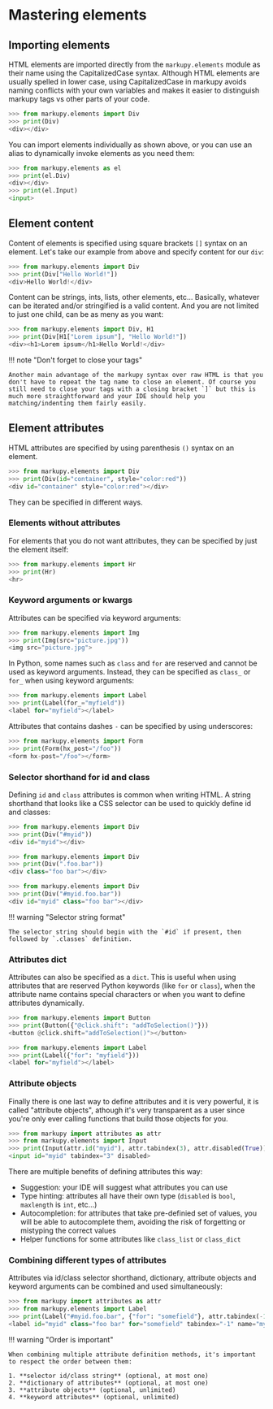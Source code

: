 # Mastering elements

## Importing elements

HTML elements are imported directly from the `markupy.elements` module as their name using the CapitalizedCase syntax. Although HTML elements are usually spelled in lower case, using CapitalizedCase in markupy avoids naming conflicts with your own variables and makes it easier to distinguish markupy tags vs other parts of your code.

```python title="Importing elements"
>>> from markupy.elements import Div
>>> print(Div)
<div></div>
```

You can import elements individually as shown above, or you can use an alias to dynamically invoke elements as you need them:

```python title="Importing elements with alias"
>>> from markupy.elements as el
>>> print(el.Div)
<div></div>
>>> print(el.Input)
<input>
```

## Element content

Content of elements is specified using square brackets `[]` syntax on an element.
Let's take our example from above and specify content for our `div`:

```python title="Div content"
>>> from markupy.elements import Div
>>> print(Div["Hello World!"])
<div>Hello World!</div>
```

Content can be strings, ints, lists, other elements, etc...
Basically, whatever can be iterated and/or stringified is a valid content.
And you are not limited to just one child, can be as meny as you want:

```python title="Nested elements"
>>> from markupy.elements import Div, H1
>>> print(Div[H1["Lorem ipsum"], "Hello World!"])
<div><h1>Lorem ipsum</h1>Hello World!</div>
```

!!! note "Don't forget to close your tags"

    Another main advantage of the markupy syntax over raw HTML is that you don't have to repeat the tag name to close an element. Of course you still need to close your tags with a closing bracket `]` but this is much more straightforward and your IDE should help you matching/indenting them fairly easily.


## Element attributes

HTML attributes are specified by using parenthesis `()` syntax on an element.

```python title="Element attributes"
>>> from markupy.elements import Div
>>> print(Div(id="container", style="color:red"))
<div id="container" style="color:red"></div>
```

They can be specified in different ways.

### Elements without attributes

For elements that you do not want attributes, they can be specified by just the element itself:

```python
>>> from markupy.elements import Hr
>>> print(Hr)
<hr>
```

### Keyword arguments or kwargs

Attributes can be specified via keyword arguments:

```python
>>> from markupy.elements import Img
>>> print(Img(src="picture.jpg"))
<img src="picture.jpg">
```

In Python, some names such as `class` and `for` are reserved and cannot be used as keyword arguments. Instead, they can be specified as `class_` or `for_` when using keyword arguments:

```python
>>> from markupy.elements import Label
>>> print(Label(for_="myfield"))
<label for="myfield"></label>
```

Attributes that contains dashes `-` can be specified by using underscores:

```python
>>> from markupy.elements import Form
>>> print(Form(hx_post="/foo"))
<form hx-post="/foo"></form>
```

### Selector shorthand for id and class

Defining `id` and `class` attributes is common when writing HTML. A string shorthand
that looks like a CSS selector can be used to quickly define id and classes:

```python title="Define id"
>>> from markupy.elements import Div
>>> print(Div("#myid"))
<div id="myid"></div>
```

```python title="Define multiple classes"
>>> from markupy.elements import Div
>>> print(Div(".foo.bar"))
<div class="foo bar"></div>
```

```python title="Combining both id and classes"
>>> from markupy.elements import Div
>>> print(Div("#myid.foo.bar"))
<div id="myid" class="foo bar"></div>
```

!!! warning "Selector string format"

    The selector string should begin with the `#id` if present, then followed by `.classes` definition.

### Attributes dict

Attributes can also be specified as a `dict`. This is useful when using
attributes that are reserved Python keywords (like `for` or `class`), when the
attribute name contains special characters or when you want to define attributes
dynamically.

```python title="Using Alpine.js with @-syntax (shorthand for x-on)"
>>> from markupy.elements import Button
>>> print(Button({"@click.shift": "addToSelection()"}))
<button @click.shift="addToSelection()"></button>
```

```python title="Using an attribute with a reserved keyword"
>>> from markupy.elements import Label
>>> print(Label({"for": "myfield"}))
<label for="myfield"></label>
```

### Attribute objects

Finally there is one last way to define attributes and it is very powerful, it is called "attribute objects", athough it's very transparent as a user since you're only ever calling functions that build those objects for you.

```python title="Using attribute objects"
>>> from markupy import attributes as attr
>>> from markupy.elements import Input
>>> print(Input(attr.id("myid"), attr.tabindex(3), attr.disabled(True)))
<input id="myid" tabindex="3" disabled>
```

There are multiple benefits of defining attributes this way:

- Suggestion: your IDE will suggest what attributes you can use
- Type hinting: attributes all have their own type (`disabled` is `bool`, `maxlength` is `int`, etc...)
- Autocompletion: for attributes that take pre-definied set of values, you will be able to autocomplete them, avoiding the risk of forgetting or mistyping the correct values
- Helper functions for some attributes like `class_list` or `class_dict`

### Combining different types of attributes

Attributes via id/class selector shorthand, dictionary, attribute objects and keyword arguments can be combined and used simultaneously:

```python title="Specifying attribute via multiple arguments"
>>> from markupy import attributes as attr
>>> from markupy.elements import Label
>>> print(Label("#myid.foo.bar", {"for": "somefield"}, attr.tabindex(-1), name="myname"))
<label id="myid" class="foo bar" for="somefield" tabindex="-1" name="myname"></label>
```

!!! warning "Order is important"

    When combining multiple attribute definition methods, it's important to respect the order between them:
    
    1. **selector id/class string** (optional, at most one)
    2. **dictionary of attributes** (optional, at most one)
    3. **attribute objects** (optional, unlimited)
    4. **keyword attributes** (optional, unlimited)